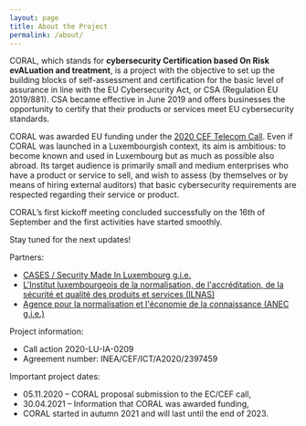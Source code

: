 ```yaml
---
layout: page
title: About the Project
permalink: /about/
---
```


CORAL, which stands for **cybersecurity Certification based On Risk evALuation and treatment**, is a project with the objective to set up the building blocks of self-assessment and certification for the basic level of assurance in line with the EU Cybersecurity Act, or CSA (Regulation EU 2019/881). CSA became effective in June 2019 and offers businesses the opportunity to certify that their products or services meet EU cybersecurity standards.

CORAL was awarded EU funding under the [2020 CEF Telecom Call](https://ec.europa.eu/inea/en/connecting-europe-facility/cef-telecom/apply-funding/2020-cybersecurity). Even if CORAL was launched in a Luxembourgish context, its aim is ambitious: to become known and used in Luxembourg but as much as possible also abroad. Its target audience is primarily small and medium enterprises who have a product or service to sell, and wish to assess (by themselves or by means of hiring external auditors) that basic cybersecurity requirements are respected regarding their service or product. 

CORAL’s first kickoff meeting concluded successfully on the 16th of September and the first activities have started smoothly. 

Stay tuned for the next updates!

Partners:

* [CASES / Security Made In Luxembourg g.i.e.](https://www.cases.lu)
* [L'Institut luxembourgeois de la normalisation, de l'accréditation, de la sécurité et qualité des produits et services (ILNAS)](https://ilnas.gouvernement.lu/en.html)
* [Agence pour la normalisation et l'économie de la connaissance (ANEC g.i.e.)](https://portail-qualite.public.lu/fr/acteurs/gie-anec.html)

Project information: 

* Call action 2020-LU-IA-0209
* Agreement number: INEA/CEF/ICT/A2020/2397459

Important project dates:

* 05.11.2020 – CORAL proposal submission to the EC/CEF call,
* 30.04.2021 – Information that CORAL was awarded funding,
* CORAL started in autumn 2021 and will last until the end of 2023.